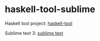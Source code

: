 # haskell-tool-sublime

Haskell tool project:
[haskell-tool](www.haskelltools.org)

Sublime text 3:
[sublime text](https://www.sublimetext.com/3)

